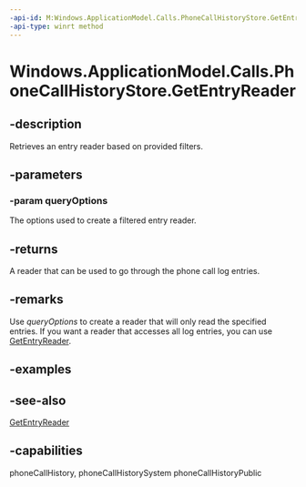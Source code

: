 ```yaml
---
-api-id: M:Windows.ApplicationModel.Calls.PhoneCallHistoryStore.GetEntryReader(Windows.ApplicationModel.Calls.PhoneCallHistoryEntryQueryOptions)
-api-type: winrt method
---
```


<!-- Method syntax
public Windows.ApplicationModel.Calls.PhoneCallHistoryEntryReader GetEntryReader(Windows.ApplicationModel.Calls.PhoneCallHistoryEntryQueryOptions queryOptions)
-->

# Windows.ApplicationModel.Calls.PhoneCallHistoryStore.GetEntryReader

## -description
Retrieves an entry reader based on provided filters.

## -parameters
### -param queryOptions
The options used to create a filtered entry reader.

## -returns
A reader that can be used to go through the phone call log entries.

## -remarks
Use *queryOptions* to create a reader that will only read the specified entries. If you want a reader that accesses all log entries, you can use [GetEntryReader](phonecallhistorystore_getentryreader_641155997.md).

## -examples

## -see-also
[GetEntryReader](phonecallhistorystore_getentryreader_641155997.md)

## -capabilities
phoneCallHistory, phoneCallHistorySystem
phoneCallHistoryPublic
